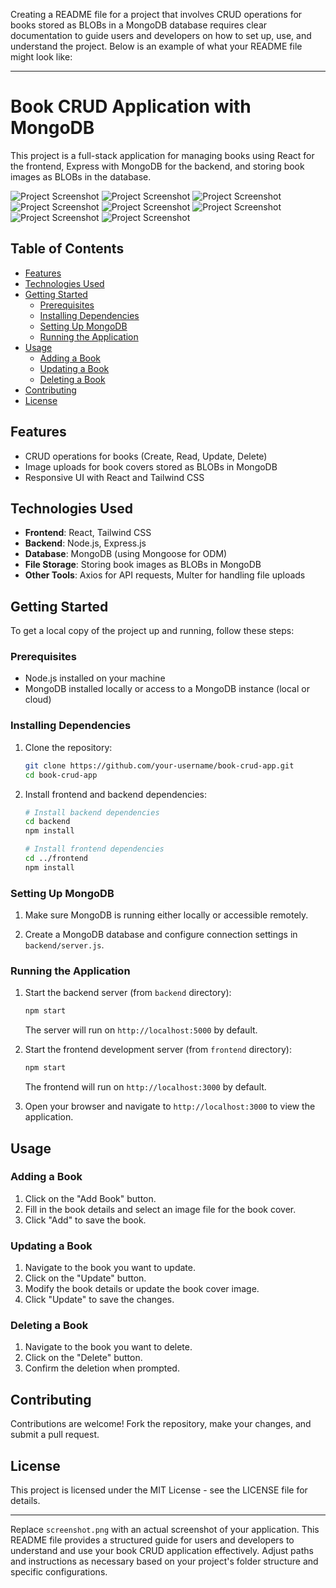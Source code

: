 Creating a README file for a project that involves CRUD operations for books stored as BLOBs in a MongoDB database requires clear documentation to guide users and developers on how to set up, use, and understand the project. Below is an example of what your README file might look like:

---

# Book CRUD Application with MongoDB

This project is a full-stack application for managing books using React for the frontend, Express with MongoDB for the backend, and storing book images as BLOBs in the database.

![Project Screenshot](screenshots/addb.png)
![Project Screenshot](screenshots/b.png)
![Project Screenshot](screenshots/delg.png)
![Project Screenshot](screenshots/g.png)
![Project Screenshot](screenshots/image.png)
![Project Screenshot](screenshots/uafter.png)
![Project Screenshot](screenshots/updateb.png)
![Project Screenshot](screenshots/updateg.png)



## Table of Contents

- [Features](#features)
- [Technologies Used](#technologies-used)
- [Getting Started](#getting-started)
  - [Prerequisites](#prerequisites)
  - [Installing Dependencies](#installing-dependencies)
  - [Setting Up MongoDB](#setting-up-mongodb)
  - [Running the Application](#running-the-application)
- [Usage](#usage)
  - [Adding a Book](#adding-a-book)
  - [Updating a Book](#updating-a-book)
  - [Deleting a Book](#deleting-a-book)
- [Contributing](#contributing)
- [License](#license)

## Features

- CRUD operations for books (Create, Read, Update, Delete)
- Image uploads for book covers stored as BLOBs in MongoDB
- Responsive UI with React and Tailwind CSS

## Technologies Used

- **Frontend**: React, Tailwind CSS
- **Backend**: Node.js, Express.js
- **Database**: MongoDB (using Mongoose for ODM)
- **File Storage**: Storing book images as BLOBs in MongoDB
- **Other Tools**: Axios for API requests, Multer for handling file uploads

## Getting Started

To get a local copy of the project up and running, follow these steps:

### Prerequisites

- Node.js installed on your machine
- MongoDB installed locally or access to a MongoDB instance (local or cloud)

### Installing Dependencies

1. Clone the repository:

   ```bash
   git clone https://github.com/your-username/book-crud-app.git
   cd book-crud-app
   ```

2. Install frontend and backend dependencies:

   ```bash
   # Install backend dependencies
   cd backend
   npm install
   
   # Install frontend dependencies
   cd ../frontend
   npm install
   ```

### Setting Up MongoDB

1. Make sure MongoDB is running either locally or accessible remotely.

2. Create a MongoDB database and configure connection settings in `backend/server.js`.

### Running the Application

1. Start the backend server (from `backend` directory):

   ```bash
   npm start
   ```

   The server will run on `http://localhost:5000` by default.

2. Start the frontend development server (from `frontend` directory):

   ```bash
   npm start
   ```

   The frontend will run on `http://localhost:3000` by default.

3. Open your browser and navigate to `http://localhost:3000` to view the application.

## Usage

### Adding a Book

1. Click on the "Add Book" button.
2. Fill in the book details and select an image file for the book cover.
3. Click "Add" to save the book.

### Updating a Book

1. Navigate to the book you want to update.
2. Click on the "Update" button.
3. Modify the book details or update the book cover image.
4. Click "Update" to save the changes.

### Deleting a Book

1. Navigate to the book you want to delete.
2. Click on the "Delete" button.
3. Confirm the deletion when prompted.

## Contributing

Contributions are welcome! Fork the repository, make your changes, and submit a pull request.

## License

This project is licensed under the MIT License - see the LICENSE file for details.

---

Replace `screenshot.png` with an actual screenshot of your application. This README file provides a structured guide for users and developers to understand and use your book CRUD application effectively. Adjust paths and instructions as necessary based on your project's folder structure and specific configurations.